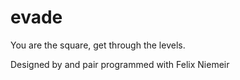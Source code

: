 # evade
You are the square, get through the levels.

Designed by and pair programmed with Felix Niemeir
